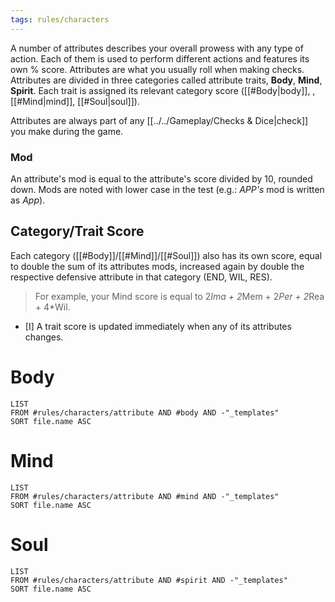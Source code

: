 ```yaml
---
tags: rules/characters
---
```

A number of attributes describes your overall prowess with any type of action. Each of them is used to perform different actions and features its own % score. Attributes are what you usually roll when making checks.
Attributes are divided in three categories called attribute traits, **Body**, **Mind**, **Spirit**. Each trait is assigned its relevant category score ([[#Body|body]], ,[[#Mind|mind]], [[#Soul|soul]]).

Attributes are always part of any [[../../Gameplay/Checks & Dice|check]] you make during the game.

### Mod
An attribute's mod is equal to the attribute's score divided by 10, rounded down. Mods are noted with lower case in the test (e.g.: *APP's* mod is written as *App*).

## Category/Trait Score
Each category ([[#Body]]/[[#Mind]]/[[#Soul]]) also has its own score, equal to double the sum of its attributes mods, increased again by double the respective defensive attribute in that category (END, WIL, RES).
> For example, your Mind score is equal to 2*Ima + 2*Mem + 2*Per + 2*Rea + 4*Wil.

- [I] A trait score is updated immediately when any of its attributes changes.

# Body
```dataview
LIST
FROM #rules/characters/attribute AND #body AND -"_templates"
SORT file.name ASC
```


# Mind
```dataview
LIST
FROM #rules/characters/attribute AND #mind AND -"_templates"
SORT file.name ASC
```


# Soul
```dataview
LIST
FROM #rules/characters/attribute AND #spirit AND -"_templates"
SORT file.name ASC
```
